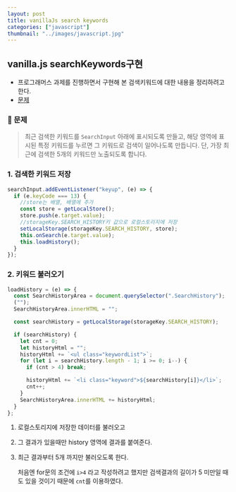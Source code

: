```yaml
---
layout: post
title: vanillaJs search keywords
categories: ["javascript"]
thumbnail: "../images/javascript.jpg"
---
```


## vanilla.js searchKeywords구현

- 프로그래머스 과제를 진행하면서 구현해 본 검색키워드에 대한 내용을 정리하려고 한다.
- [문제](https://programmers.co.kr/skill_check_assignments/4)

### 🌈 문제

> 최근 검색한 키워드를 `SearchInput` 아래에 표시되도록 만들고, 해당 영역에 표시된 특정 키워드를 누르면 그 키워드로 검색이 일어나도록 만듭니다. 단, 가장 최근에 검색한 5개의 키워드만 노출되도록 합니다.

### 1. 검색한 키워드 저장

```js
searchInput.addEventListener("keyup", (e) => {
  if (e.keyCode === 13) {
    //store는 배열, 배열에 추가
    const store = getLocalStore();
    store.push(e.target.value);
    //storageKey.SEARCH_HISTORY키 값으로 로컬스토리지에 저장
    setLocalStorage(storageKey.SEARCH_HISTORY, store);
    this.onSearch(e.target.value);
    this.loadHistory();
  }
});
```

### 2. 키워드 불러오기

```js
loadHistory = (e) => {
  const SearchHistoryArea = document.querySelector(".SearchHistory");
  ("");
  SearchHistoryArea.innerHTML = "";

  const searchHistory = getLocalStorage(storageKey.SEARCH_HISTORY);

  if (searchHistory) {
    let cnt = 0;
    let historyHtml = "";
    historyHtml += `<ul class="keywordList">`;
    for (let i = searchHistory.length - 1; i >= 0; i--) {
      if (cnt > 4) break;

      historyHtml += `<li class="keyword">${searchHistory[i]}</li>`;
      cnt++;
    }
    SearchHistoryArea.innerHTML += historyHtml;
  }
};
```

1. 로컬스토리지에 저장한 데이터를 불러오고

2. 그 결과가 있을때만 history 영역에 결과를 붙여준다.

3. 최근 결과부터 5개 까지만 불러오도록 한다.

   처음엔 for문의 조건에 `i>4` 라고 작성하려고 했지만 검색결과의 길이가 5 미만일 때도 있을 것이기 때문에 `cnt`를 이용하였다.
